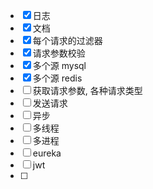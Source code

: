 - [x] 日志
- [x] 文档
- [x] 每个请求的过滤器
- [x] 请求参数校验
- [x] 多个源 mysql
- [x] 多个源 redis
- [ ] 获取请求参数, 各种请求类型
- [ ] 发送请求
- [ ] 异步
- [ ] 多线程
- [ ] 多进程
- [ ] eureka
- [ ] jwt
- [ ] 



```

```

